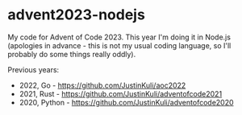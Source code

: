 # advent2023-nodejs

My code for Advent of Code 2023.
This year I'm doing it in Node.js (apologies in advance - this is not my usual coding language, so I'll probably do some things really oddly).

Previous years:
-  2022, Go - https://github.com/JustinKuli/aoc2022
-  2021, Rust - https://github.com/JustinKuli/adventofcode2021
-  2020, Python - https://github.com/JustinKuli/adventofcode2020
